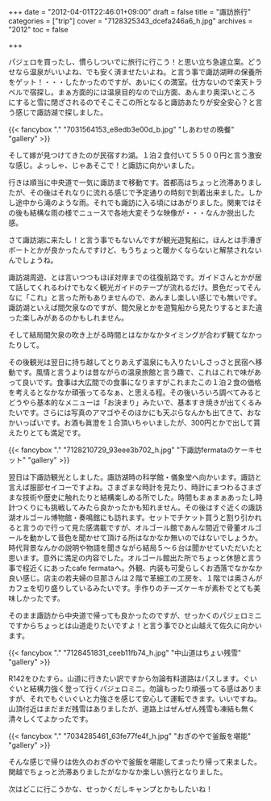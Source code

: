 +++
date = "2012-04-01T22:46:01+09:00"
draft = false
title = "諏訪旅行"
categories = ["trip"]
cover = "7128325343_dcefa246a6_h.jpg"
archives = "2012"
toc = false

+++

パジェロを買ったし、慣らしついでに旅行に行こう！と思い立ち急遽立案。どうせなら温泉がいいよね、でも安く済ませたいよね。と言う事で諏訪湖畔の保養所をゲット！・・・したかったのですが、あいにくの満室。仕方ないので楽天トラベルで宿探し。まぁ方面的には温泉目的なので山方面、あんまり奥深いところにすると雪に閉ざされるのでそこそこの所となると諏訪あたりが安全安心？と言う感じで諏訪湖で探しました。

{{< fancybox "." "7031564153_e8edb3e00d_b.jpg" "しあわせの晩餐" "gallery" >}}

そして嫁が見つけてきたのが民宿すわ湖。１泊２食付いて５５００円と言う激安な感じ。よっしゃ、じゃあそこで！と諏訪に向かいました。

行きは順当に中央道で一気に諏訪まで移動です。首都高はちょっと渋滞ありましたが、その後はそれなりに流れる感じで予定通りの時刻で到着出来ました。しかし途中から滝のような雨。それでも諏訪に入る頃にはあがりました。関東ではその後も結構な雨の様でニュースで各地大変そうな映像が・・・なんか脱出した感。

さて諏訪湖に来たし！と言う事でもないんですが観光遊覧船に。ほんとは手漕ぎボートとかが良かったんですけど、もうちょっと暖かくならないと解禁されないんでしょうね。


諏訪湖周遊、とは言いつつもほぼ対岸までの往復航路です。ガイドさんとかが居て話してくれるわけでもなく観光ガイドのテープが流れるだけ。景色だってそんなに「これ」と言った所もありませんので、あんまし楽しい感じでも無いです。諏訪湖といえば間欠泉なのですが、間欠泉とかを遊覧船から見たりするとまた違った楽しみがあるのかもしれません。

そして結局間欠泉の吹き上がる時間とはなかなかタイミングが合わず観てなかったりして。


その後観光は翌日に持ち越してとりあえず温泉にも入りたいしさっさと民宿へ移動です。風情と言うよりは昔ながらの温泉旅館と言う趣で、これはこれで味があって良いです。食事は大広間での食事になりますがこれまたこの１泊２食の価格を考えるとなかなか頑張ってるなぁ、と思える程。その後いろいろ調べてみるとどうやら基本的なメニューは「お決まり」みたいで、基本すき焼きが出てくるみたいです。さらには写真のアマゴやそのほかにも天ぷらなんかも出てきて、おなかいっぱいです。お酒も眞澄を１合頂いちゃいましたが、300円とかで出して貰えたりとても満足です。

{{< fancybox "." "7128210729_93eee3b702_h.jpg" "下諏訪fermataのケーキセット" "gallery" >}}

翌日は下諏訪観光としました。諏訪湖時の科学館・儀象堂へ向かいます。諏訪と言えば服部セイコーですよね。さまざまな時計を見たり、時計にまつわるさまざまな技術や歴史に触れたりと結構楽しめる所でした。時間もまぁまぁあったし時計つくりにも挑戦してみたら良かったかも知れません。その後はすぐ近くの諏訪湖オルゴール博物館・奏鳴館にも訪れます。セットでチケット買うと割り引かれると言うので行って見た感満載ですが、オルゴール館であんな間近で骨董オルゴールを動かして音色を聞かせて頂ける所はなかなか無いのではないでしょうか。時代背景なんかの説明や物語を聞きながら結局５～６台は聞かせていただいたと思います。意外に満足の内容でした。オルゴール館出た所でちょっと休憩と言う事で程近くにあったcafe fermataへ。外観、内装も可愛らしくお洒落でなかなか良い感じ。店主の若夫婦の旦那さんは２階で革細工の工房を、１階では奥さんがカフェを切り盛りしているみたいです。手作りのチーズケーキが素朴でとても美味しかったです。

そのまま諏訪から中央道で帰っても良かったのですが、せっかくのパジェロミニですからちょっとは山道走りたいですよ！と言う事でひと山越えて佐久に向かいます。

{{< fancybox "." "7128451831_ceeb11fb74_h.jpg" "中山道はちょい残雪" "gallery" >}}

R142をひたすら。山道に行きたい訳ですから勿論有料道路はパスします。ぐいぐいと結構力強く登って行くパジェロミニ。勿論もったり頑張ってる感はありますが、それでもぐいぐいと力強さを感じて安心して運転できます。いいですね。山頂付近はまだまだ残雪はありましたが、道路上はぜんぜん残雪も凍結も無く清々しくてよかったです。

{{< fancybox "." "7034285461_63fe77fe4f_h.jpg" "おぎのやで釜飯を堪能" "gallery" >}}

そんな感じで帰りは佐久のおぎのやで釜飯を堪能してまったり帰って来ました。関越でちょっと渋滞ありましたがなかなか楽しい旅行となりました。

次はどこに行こうかな、せっかくだしキャンプとかもしたいね！
